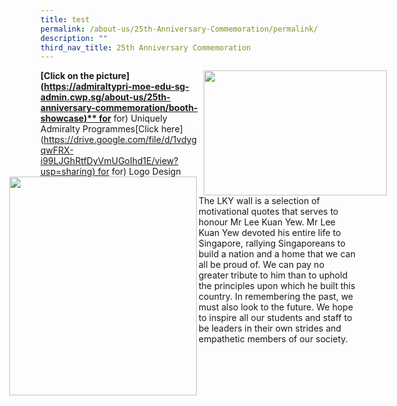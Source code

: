 ```yaml
---
title: test
permalink: /about-us/25th-Anniversary-Commemoration/permalink/
description: ""
third_nav_title: 25th Anniversary Commemoration
---
```

<a href="[https://ogp-admiraltypri-staging.netlify.app/about-us/25th-anniversary-commemoration/booth-showcase/](https://ogp-admiraltypri-staging.netlify.app/about-us/25th-anniversary-commemoration/booth-showcase/)">  
<img align="right" style="width:293px;height:200px;margin-right:-50px;" src="/images/test.png"></a>

**[Click on the picture\]([https://admiraltypri-moe-edu-sg-admin.cwp.sg/about-us/25th-anniversary-commemoration/booth-showcase)\*\*&nbsp;for](https://admiraltypri-moe-edu-sg-admin.cwp.sg/about-us/25th-anniversary-commemoration/booth-showcase)**&nbsp;for) Uniquely Admiralty Programmes\[Click here\]([https://drive.google.com/file/d/1vdygqwFRX-i99LJGhRtfDyVmUGoIhd1E/view?usp=sharing)&nbsp;for](https://drive.google.com/file/d/1vdygqwFRX-i99LJGhRtfDyVmUGoIhd1E/view?usp=sharing)&nbsp;for) Logo Design<a href="[https://ogp-admiraltypri-staging.netlify.app/about-us/25th-anniversary-commemoration/booth-showcase/](https://ogp-admiraltypri-staging.netlify.app/about-us/25th-anniversary-commemoration/booth-showcase/)"></a>  
<img align="left" style="width:300px;height:350px;margin-left:-50px;" src="/images/Test2.jpeg">  
  
The LKY wall is a selection of motivational quotes that serves to honour Mr Lee Kuan Yew. Mr Lee Kuan Yew devoted his entire life to Singapore, rallying Singaporeans to build a nation and a home that we can all be proud of. We can pay no greater tribute to him than to uphold the principles upon which he built this country. In remembering the past, we must also look to the future. We hope to inspire all our students and staff to be leaders in their own strides and empathetic members of our society.